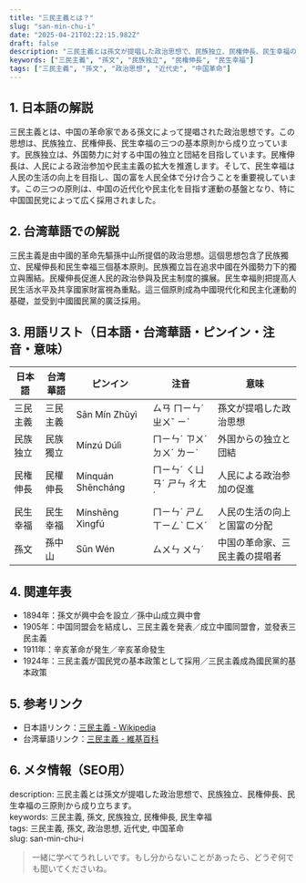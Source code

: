 ```yaml
---
title: "三民主義とは？"
slug: "san-min-chu-i"
date: "2025-04-21T02:22:15.982Z"
draft: false
description: "三民主義とは孫文が提唱した政治思想で、民族独立、民権伸長、民生幸福の三原則から成り立ちます。"
keywords: ["三民主義", "孫文", "民族独立", "民権伸長", "民生幸福"]
tags: ["三民主義", "孫文", "政治思想", "近代史", "中国革命"]
---
```


## 1. 日本語の解説  
三民主義とは、中国の革命家である孫文によって提唱された政治思想です。この思想は、民族独立、民権伸長、民生幸福の三つの基本原則から成り立っています。民族独立は、外国勢力に対する中国の独立と団結を目指しています。民権伸長は、人民による政治参加や民主主義の拡大を推進します。そして、民生幸福は人民の生活の向上を目指し、国の富を人民全体で分け合うことを重要視しています。この三つの原則は、中国の近代化や民主化を目指す運動の基盤となり、特に中国国民党によって広く採用されました。

## 2. 台湾華語での解説  
三民主義是由中國的革命先驅孫中山所提倡的政治思想。這個思想包含了民族獨立、民權伸長和民生幸福三個基本原則。民族獨立旨在追求中國在外國勢力下的獨立與團結。民權伸長促進人民的政治參與及民主制度的擴展。民生幸福則把提高人民生活水平及共享國家財富視為重點。這三個原則成為中國現代化和民主化運動的基礎，並受到中國國民黨的廣泛採用。

## 3. 用語リスト（日本語・台湾華語・ピンイン・注音・意味）  
| 日本語   | 台湾華語 | ピンイン    | 注音       | 意味                         |
|----------|----------|-------------|------------|------------------------------|
| 三民主義 | 三民主義 | Sān Mín Zhǔyì | ㄙㄢ ㄇㄧㄣˊ ㄓㄨˇ ㄧˋ | 孫文が提唱した政治思想           |
| 民族独立 | 民族獨立 | Mínzú Dúlì   | ㄇㄧㄣˊ ㄗㄨˊ ㄉㄨˊ ㄌㄧˋ | 外国からの独立と団結             |
| 民権伸長 | 民權伸長 | Mínquán Shēncháng | ㄇㄧㄣˊ ㄑㄩㄢˊ ㄕㄣ ㄔㄤˊ | 人民による政治参加の促進          |
| 民生幸福 | 民生幸福 | Mínshēng Xìngfú | ㄇㄧㄣˊ ㄕㄥ ㄒㄧㄥˋ ㄈㄨˊ | 人民の生活の向上と国富の分配        |
| 孫文     | 孫中山   | Sūn Wén      | ㄙㄨㄣ ㄨㄣˊ  | 中国の革命家、三民主義の提唱者     |

## 4. 関連年表  
- 1894年：孫文が興中会を設立／孫中山成立興中會
- 1905年：中国同盟会を結成し、三民主義を発表／成立中國同盟會，並發表三民主義
- 1911年：辛亥革命が発生／辛亥革命發生
- 1924年：三民主義が国民党の基本政策として採用／三民主義成為國民黨的基本政策

## 5. 参考リンク  
- 日本語リンク：[三民主義 - Wikipedia](https://ja.wikipedia.org/wiki/%E4%B8%89%E6%B0%91%E4%B8%BB%E7%BE%A9)
- 台湾華語リンク：[三民主義 - 維基百科](https://zh.wikipedia.org/wiki/%E4%B8%89%E6%B0%91%E4%B8%BB%E7%BE%A9)

## 6. メタ情報（SEO用）  
description: 三民主義とは孫文が提唱した政治思想で、民族独立、民権伸長、民生幸福の三原則から成り立ちます。  
keywords: 三民主義, 孫文, 民族独立, 民権伸長, 民生幸福  
tags: 三民主義, 孫文, 政治思想, 近代史, 中国革命  
slug: san-min-chu-i

> 一緒に学べてうれしいです。もし分からないことがあったら、どうぞ何でも聞いてくださいね。